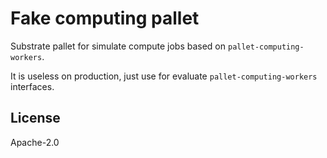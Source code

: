 Fake computing pallet
====

Substrate pallet for simulate compute jobs based on `pallet-computing-workers`.

It is useless on production, just use for evaluate `pallet-computing-workers` interfaces.

## License

Apache-2.0

